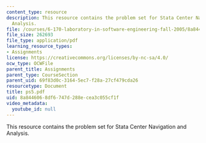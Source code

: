 ```yaml
---
content_type: resource
description: This resource contains the problem set for Stata Center Navigation and
  Analysis.
file: /courses/6-170-laboratory-in-software-engineering-fall-2005/8a8446068df6747d288ecea3c055cf1f_ps5.pdf
file_size: 262693
file_type: application/pdf
learning_resource_types:
- Assignments
license: https://creativecommons.org/licenses/by-nc-sa/4.0/
ocw_type: OCWFile
parent_title: Assignments
parent_type: CourseSection
parent_uid: 69f83d0c-3164-5ec7-f28a-27cf479cda26
resourcetype: Document
title: ps5.pdf
uid: 8a844606-8df6-747d-288e-cea3c055cf1f
video_metadata:
  youtube_id: null
---
```

This resource contains the problem set for Stata Center Navigation and Analysis.